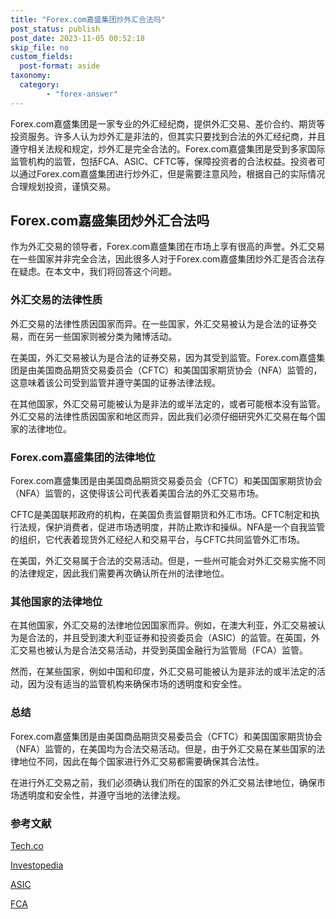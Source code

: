 ```yaml
---
title: "Forex.com嘉盛集团炒外汇合法吗"
post_status: publish
post_date: 2023-11-05 00:52:18
skip_file: no
custom_fields: 
  post-format: aside
taxonomy:
  category:
        - "forex-answer"
---
```


Forex.com嘉盛集团是一家专业的外汇经纪商，提供外汇交易、差价合约、期货等投资服务。许多人认为炒外汇是非法的，但其实只要找到合法的外汇经纪商，并且遵守相关法规和规定，炒外汇是完全合法的。Forex.com嘉盛集团是受到多家国际监管机构的监管，包括FCA、ASIC、CFTC等，保障投资者的合法权益。投资者可以通过Forex.com嘉盛集团进行炒外汇，但是需要注意风险，根据自己的实际情况合理规划投资，谨慎交易。

## Forex.com嘉盛集团炒外汇合法吗

作为外汇交易的领导者，Forex.com嘉盛集团在市场上享有很高的声誉。外汇交易在一些国家并非完全合法，因此很多人对于Forex.com嘉盛集团炒外汇是否合法存在疑虑。在本文中，我们将回答这个问题。

### 外汇交易的法律性质

外汇交易的法律性质因国家而异。在一些国家，外汇交易被认为是合法的证券交易，而在另一些国家则被分类为赌博活动。

在美国，外汇交易被认为是合法的证券交易，因为其受到监管。Forex.com嘉盛集团是由美国商品期货交易委员会（CFTC）和美国国家期货协会（NFA）监管的，这意味着该公司受到监管并遵守美国的证券法律法规。

在其他国家，外汇交易可能被认为是非法的或半法定的，或者可能根本没有监管。外汇交易的法律性质因国家和地区而异，因此我们必须仔细研究外汇交易在每个国家的法律地位。

### Forex.com嘉盛集团的法律地位

Forex.com嘉盛集团是由美国商品期货交易委员会（CFTC）和美国国家期货协会（NFA）监管的，这使得该公司代表着美国合法的外汇交易市场。

CFTC是美国联邦政府的机构，在美国负责监督期货和外汇市场。CFTC制定和执行法规，保护消费者，促进市场透明度，并防止欺诈和操纵。NFA是一个自我监管的组织，它代表着现货外汇经纪人和交易平台，与CFTC共同监管外汇市场。

在美国，外汇交易属于合法的交易活动。但是，一些州可能会对外汇交易实施不同的法律规定，因此我们需要再次确认所在州的法律地位。

### 其他国家的法律地位

在其他国家，外汇交易的法律地位因国家而异。例如，在澳大利亚，外汇交易被认为是合法的，并且受到澳大利亚证券和投资委员会（ASIC）的监管。在英国，外汇交易也被认为是合法交易活动，并受到英国金融行为监管局（FCA）监管。

然而，在某些国家，例如中国和印度，外汇交易可能被认为是非法的或半法定的活动，因为没有适当的监管机构来确保市场的透明度和安全性。

### 总结

Forex.com嘉盛集团是由美国商品期货交易委员会（CFTC）和美国国家期货协会（NFA）监管的，在美国均为合法交易活动。但是，由于外汇交易在某些国家的法律地位不同，因此在每个国家进行外汇交易都需要确保其合法性。

在进行外汇交易之前，我们必须确认我们所在的国家的外汇交易法律地位，确保市场透明度和安全性，并遵守当地的法律法规。

### 参考文献

[Tech.co](https://tech.co/forex-trading-is-it-legal-2020-04)

[Investopedia](https://www.investopedia.com/terms/c/cftc.asp)

[ASIC](https://asic.gov.au/)

[FCA](https://www.fca.org.uk/) 

